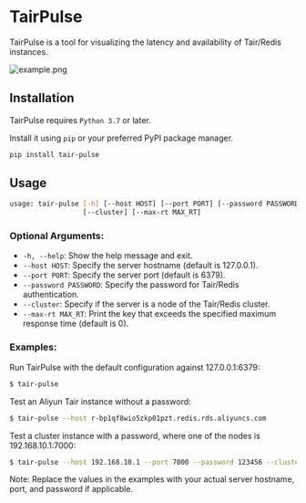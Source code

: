 # TairPulse

TairPulse is a tool for visualizing the latency and availability of Tair/Redis instances.

![example.png](./docs/example.png)

## Installation

TairPulse requires `Python 3.7` or later.

Install it using `pip` or your preferred PyPI package manager.

```bash
pip install tair-pulse
```

## Usage

```bash
usage: tair-pulse [-h] [--host HOST] [--port PORT] [--password PASSWORD]
                  [--cluster] [--max-rt MAX_RT]
```

### Optional Arguments:

- `-h, --help`: Show the help message and exit.
- `--host HOST`: Specify the server hostname (default is 127.0.0.1).
- `--port PORT`: Specify the server port (default is 6379).
- `--password PASSWORD`: Specify the password for Tair/Redis authentication.
- `--cluster`: Specify if the server is a node of the Tair/Redis cluster.
- `--max-rt MAX_RT`: Print the key that exceeds the specified maximum response time (default is 0).

### Examples:

Run TairPulse with the default configuration against 127.0.0.1:6379:

```bash
$ tair-pulse
```

Test an Aliyun Tair instance without a password:

```bash
$ tair-pulse --host r-bp1qf8wio5zkp01pzt.redis.rds.aliyuncs.com
```

Test a cluster instance with a password, where one of the nodes is 192.168.10.1:7000:

```bash
$ tair-pulse --host 192.168.10.1 --port 7000 --password 123456 --cluster
```

Note: Replace the values in the examples with your actual server hostname, port, and password if applicable.